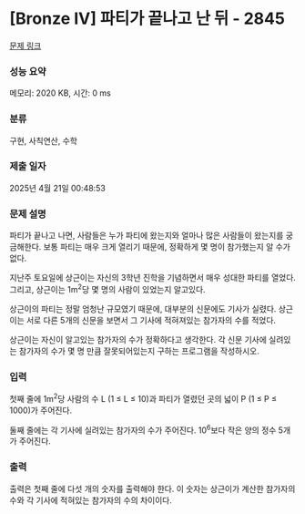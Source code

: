 # [Bronze IV] 파티가 끝나고 난 뒤 - 2845 

[문제 링크](https://www.acmicpc.net/problem/2845) 

### 성능 요약

메모리: 2020 KB, 시간: 0 ms

### 분류

구현, 사칙연산, 수학

### 제출 일자

2025년 4월 21일 00:48:53

### 문제 설명

<p>파티가 끝나고 나면, 사람들은 누가 파티에 왔는지와 얼마나 많은 사람들이 왔는지를 궁금해한다. 보통 파티는 매우 크게 열리기 때문에, 정확하게 몇 명이 참가했는지 알 수가 없다.</p>

<p>지난주 토요일에 상근이는 자신의 3학년 진학을 기념하면서 매우 성대한 파티를 열었다. 그리고, 상근이는 1m<sup>2</sup>당 몇 명의 사람이 있었는지 알고있다.</p>

<p>상근이의 파티는 정말 엄청난 규모였기 때문에, 대부분의 신문에도 기사가 실렸다. 상근이는 서로 다른 5개의 신문을 보면서 그 기사에 적혀져있는 참가자의 수를 적었다.</p>

<p>상근이는 자신이 알고있는 참가자의 수가 정확하다고 생각한다. 각 신문 기사에 실려있는 참가자의 수가 몇 명 만큼 잘못되어있는지 구하는 프로그램을 작성하시오.</p>

### 입력 

 <p>첫째 줄에 1m<sup>2</sup>당 사람의 수 L (1 ≤ L ≤ 10)과 파티가 열렸던 곳의 넓이 P (1 ≤ P ≤ 1000)가 주어진다.</p>

<p>둘째 줄에는 각 기사에 실려있는 참가자의 수가 주어진다. 10<sup>6</sup>보다 작은 양의 정수 5개가 주어진다.</p>

### 출력 

 <p>출력은 첫째 줄에 다섯 개의 숫자를 출력해야 한다. 이 숫자는 상근이가 계산한 참가자의 수와  각 기사에 적혀있는 참가자의 수의 차이이다.</p>

